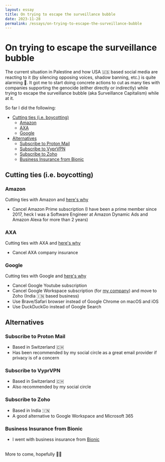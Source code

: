 ```yaml
---
layout: essay
title: On trying to escape the surveillance bubble
date: 2023-11-28
permalink: /essays/on-trying-to-escape-the-surveillance-bubble
---
```


# On trying to escape the surveillance bubble

The current situation in Palestine and how USA 🇺🇸 based social media are reacting to it (by silencing opposing voices, shadow banning, etc.) is quite alarming 🚨. It got me to start doing concrete actions to cut as many ties with companies supporting the genocide (either directly or indirectly) while trying to escape the surveillance bubble (aka Surveillance Capitalism) while at it.

So far I did the following:

- [Cutting ties (i.e. boycotting)](#cutting-ties-ie-boycotting)
  - [Amazon](#amazon)
  - [AXA](#axa)
  - [Google](#google)
- [Alternatives](#alternatives)
  - [Subscribe to Proton Mail](#subscribe-to-proton-mail)
  - [Subscribe to VyprVPN](#subscribe-to-vyprvpn)
  - [Subscribe to Zoho](#subscribe-to-zoho)
  - [Business Insurance from Bionic](#business-insurance-from-bionic)



## Cutting ties (i.e. boycotting)
### Amazon
Cutting ties with Amazon and [here's why](https://boycott.thewitness.news/target/amazon)
* Cancel Amazon Prime subscription (I have been a prime member since 2017, heck I was a Software Engineer at Amazon Dynamic Ads and Amazon Alexa for more than 2 years) 

### AXA
Cutting ties with AXA and [here's why](https://boycott.thewitness.news/target/axa)
* Cancel AXA company insurance

### Google
Cutting ties with Google and [here's why](https://boycott.thewitness.news/target/google)
* Cancel Google Youtube subscription
* Cancel Google Workspace subscription (for [my company](https://pricelessai.com/)) and move to Zoho (India 🇮🇳 based business)
* Use Brave/Safari browser instead of Google Chrome on macOS and iOS
* Use DuckDuckGo instead of Google Search

## Alternatives
### Subscribe to Proton Mail
* Based in Switzerland 🇨🇭
* Has been recommended by my social circle as a great email provider if privacy is of a concern

### Subscribe to VyprVPN
* Based in Switzerland 🇨🇭
* Also recommended by my social circle

### Subscribe to Zoho
* Based in India 🇮🇳
* A good alternative to Google Workspace and Microsoft 365

### Business Insurance from Bionic
* I went with business insurance from [Bionic](https://bionic.co.uk/business-insurance/)


\
More to come, hopefully 🤞🏼
